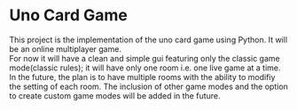 # Uno Card Game

This project is the implementation of the uno card game using Python. It will be an online multiplayer game.  
For now it will have a clean and simple gui featuring only the classic game mode(classic rules); it will have only one room i.e. one live game at a time.  
In the future, the plan is to have multiple rooms with the ability to modifiy the setting of each room. The inclusion of other game modes and the option to create custom game modes will be added in the future.
